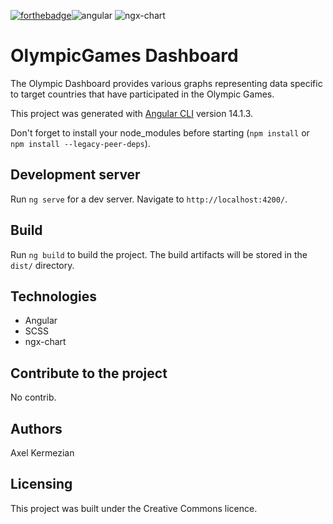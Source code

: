 
[![forthebadge](https://forthebadge.com/images/badges/cc-0.svg)](https://forthebadge.com)![angular](https://user-images.githubusercontent.com/68741077/208265814-25811189-7af9-47e2-9fa0-3a1282643355.svg) ![ngx-chart](https://user-images.githubusercontent.com/68741077/208265850-4a6a10a9-9c30-4d8a-b084-22875b842a6e.svg)



# OlympicGames Dashboard

The Olympic Dashboard provides various graphs representing data specific to target countries that have participated in the Olympic Games.

This project was generated with [Angular CLI](https://github.com/angular/angular-cli) version 14.1.3.

Don't forget to install your node_modules before starting (`npm install` or `npm install --legacy-peer-deps`).

## Development server

Run `ng serve` for a dev server. Navigate to `http://localhost:4200/`.

## Build

Run `ng build` to build the project. The build artifacts will be stored in the `dist/` directory.

## Technologies
- Angular
- SCSS 
- ngx-chart

## Contribute to the project

No contrib.

## Authors

Axel Kermezian

## Licensing

This project was built under the Creative Commons licence.
